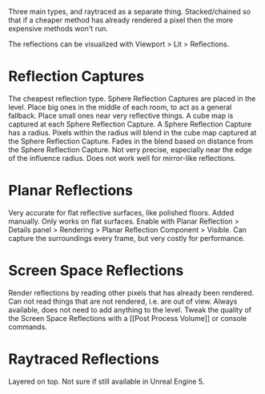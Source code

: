 Three main types, and raytraced as a separate thing.
Stacked/chained so that if a cheaper method has already rendered a pixel then the more expensive methods won't run.

The reflections can be visualized with Viewport > Lit > Reflections.

# Reflection Captures
The cheapest reflection type.
Sphere Reflection Captures are placed in the level.
Place big ones in the middle of each room, to act as a general fallback.
Place small ones near very reflective things.
A cube map is captured at each Sphere Reflection Capture.
A Sphere Reflection Capture has a radius.
Pixels within the radius will blend in the cube map captured at the Sphere Reflection Capture.
Fades in the blend based on distance from the Sphere Reflection Capture.
Not very precise, especially near the edge of the influence radius.
Does not work well for mirror-like reflections.

# Planar Reflections
Very accurate for flat reflective surfaces, like polished floors.
Added manually.
Only works on flat surfaces.
Enable with Planar Reflection > Details panel > Rendering > Planar Reflection Component > Visible.
Can capture the surroundings every frame, but very costly for performance.

# Screen Space Reflections
Render reflections by reading other pixels that has already been rendered.
Can not read things that are not rendered, i.e. are out of view.
Always available, does not need to add anything to the level.
Tweak the quality of the Screen Space Reflections with a [[Post Process Volume]] or console commands.

# Raytraced Reflections
Layered on top.
Not sure if still available in Unreal Engine 5.

